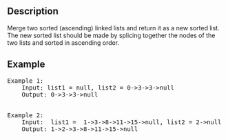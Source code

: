 ## Description
Merge two sorted (ascending) linked lists and return it as a new sorted list. The new sorted list should be made by splicing together the nodes of the two lists and sorted in ascending order.
## Example
<pre>
Example 1:
	Input: list1 = null, list2 = 0->3->3->null
	Output: 0->3->3->null


Example 2:
	Input:  list1 =  1->3->8->11->15->null, list2 = 2->null
	Output: 1->2->3->8->11->15->null
</pre>